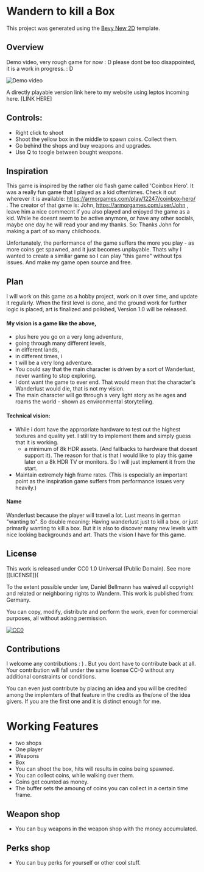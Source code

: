 # Wandern to kill a Box

This project was generated using the [Bevy New 2D](https://github.com/TheBevyFlock/bevy_new_2d) template.

## Overview

Demo video, very rough game for now : D please dont be too disappointed, it is a work in progress. : D

![Demo video](https://github.com/user-attachments/assets/3c5d6362-000a-44ac-b332-0e24e4eda02f)


A directly playable version link here to my website using leptos incoming here. [LINK HERE]

## Controls:
- Right click to shoot
- Shoot the yellow box in the middle to spawn coins. Collect them. 
- Go behind the shops and buy weapons and upgrades.
- Use Q to toogle between bought weapons.


## Inspiration
This game is inspired by the rather old flash game called 'Coinbox Hero'. It was a really fun game that I played as a kid oftentimes. Check it out wherever it is available: https://armorgames.com/play/12247/coinbox-hero/ . The creator of that game is: John, https://armorgames.com/user/John , leave him a nice commecnt if you also played and enjoyed the game as a kid. While he doesnt seem to be active anymore, or have any other socials, maybe one day he will read your and my thanks. So: Thanks John for making a part of so many childhoods. 

Unfortunately, the performance of the game suffers the more you play - as more coins get spawned, and it just becomes unplayable. Thats why I wanted to create a similiar game so I can play "this game" without fps issues. And make my game open source and free. 

## Plan

I will work on this game as a hobby project, work on it over time, and update it regularly. When the first level is done, and the ground work for further logic is placed, art is finalized and polished, Version 1.0 will be released. 

#### My vision is a game like the above, 
- plus here you go on a very long adventure, 
- going through many different levels, 
- in different lands, 
- in different times, i
- t will be a very long adventure. 
- You could say that the main character is driven by a sort of Wanderlust, never wanting to stop exploring. 
- I dont want the game to ever end. That would mean that the character's Wanderlust would die, that is not my vision. 
- The main character will go through a very light story as he ages and roams the world - shown as environmental storytelling.


#### Technical vision: 
- While i dont have the appropriate hardware to test out the highest textures and quality yet. I still try to implement them and simply guess that it is working.
  - a minimum of 8k HDR assets. (And fallbacks to hardware that doesnt support it). The reason for that is that I would like to play this game later on a 8k HDR TV or monitors. So I will just implement it from the start.
- Maintain extremely high frame rates. (This is especially an important point as the inspiration game suffers from performance issues very heavily.) 

#### Name
Wanderlust because the player will travel a lot.
Lust means in german "wanting to". 
So double meaning: Having wanderlust just to kill a box, or just primarily wanting to kill a box. But it is also to discover many new levels with nice looking backgrounds and art. Thats the vision I have for this game.

## License 

This work is released under CC0 1.0 Universal (Public Domain). See more [[LICENSE]](

To the extent possible under law, Daniel Bellmann has waived all copyright and related or neighboring rights to Wandern. This work is published from: Germany.

You can copy, modify, distribute and perform the work, even for commercial purposes, all without asking permission.

[![CC0](https://licensebuttons.net/p/zero/1.0/88x31.png)](https://creativecommons.org/publicdomain/zero/1.0/)

## Contributions
I welcome any contributions : )  . But you dont have to contribute back at all.
Your contribution will fall under the same license CC-0 without any additional constraints or conditions. 

You can even just contribute by placing an idea and you will be credited among the implemters of that feature in the credits as the/one of the idea givers. If you are the first one and it is distinct enough for me.


   
# Working Features
- two shops
- One player
- Weapons
- Box
- You can shoot the box, hits will results in coins being spawned. 
- You can collect coins, while walking over them. 
- Coins get counted as money. 
- The buffer sets the amoung of coins you can collect in a certain time frame.

## Weapon shop
- You can buy weapons in the weapon shop with the money accumulated.

## Perks shop
- You can buy perks for yourself or other cool stuff. 

